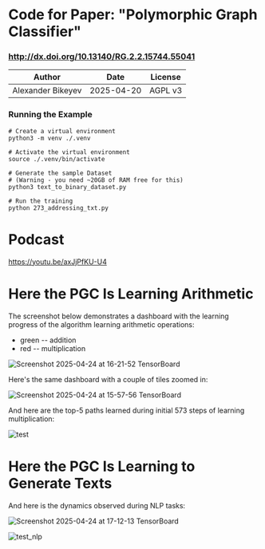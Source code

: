 # Code for Paper: "Polymorphic Graph Classifier"
### http://dx.doi.org/10.13140/RG.2.2.15744.55041

| Author | Date | License |
| ------ | ---- | ------- |
| Alexander Bikeyev | 2025-04-20 | AGPL v3 |

### Running the Example
```
# Create a virtual environment
python3 -m venv ./.venv

# Activate the virtual environment
source ./.venv/bin/activate

# Generate the sample Dataset
# (Warning - you need ~20GB of RAM free for this)
python3 text_to_binary_dataset.py

# Run the training
python 273_addressing_txt.py
```


# Podcast

https://youtu.be/axJjPfKU-U4


# Here the PGC Is Learning Arithmetic

The screenshot below demonstrates a dashboard with the learning progress of the algorithm learning arithmetic operations:
- green -- addition
- red -- multiplication

![Screenshot 2025-04-24 at 16-21-52 TensorBoard](https://github.com/user-attachments/assets/a5a9a97f-abe1-4a8d-b97b-472d73cc634a)


Here's the same dashboard with a couple of tiles zoomed in:

![Screenshot 2025-04-24 at 15-57-56 TensorBoard](https://github.com/user-attachments/assets/6a22bee8-fceb-4274-be07-79d5889b2de7)


And here are the top-5 paths learned during initial 573 steps of learning multiplication:

![test](https://github.com/user-attachments/assets/3df2a71b-46d4-4e9b-9d4c-a33e4d009b29)


# Here the PGC Is Learning to Generate Texts

And here is the dynamics observed during NLP tasks:

![Screenshot 2025-04-24 at 17-12-13 TensorBoard](https://github.com/user-attachments/assets/383715ef-e86d-492a-bef6-6a0bc6202c6a)

![test_nlp](https://github.com/user-attachments/assets/a592aa7a-73d1-4f07-9084-8178e8d73a67)

